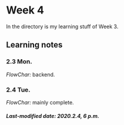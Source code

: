 # Week 4

In the directory is my learning stuff of Week 3.

## Learning notes

### 2.3 Mon.

*FlowChar:* backend.

### 2.4 Tue.

*FlowChar:* mainly complete.

##### Last-modified date: 2020.2.4, 6 p.m.
